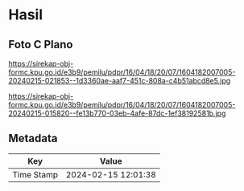 # Hasil

## Foto C Plano

https://sirekap-obj-formc.kpu.go.id/e3b9/pemilu/pdpr/16/04/18/20/07/1604182007005-20240215-021853--1d3360ae-aaf7-451c-808a-c4b51abcd8e5.jpg

https://sirekap-obj-formc.kpu.go.id/e3b9/pemilu/pdpr/16/04/18/20/07/1604182007005-20240215-015820--fe13b770-03eb-4afe-87dc-1ef38192581b.jpg


## Metadata

| Key        | Value               |
| ---------- | ------------------- |
| Time Stamp | 2024-02-15 12:01:38 |




